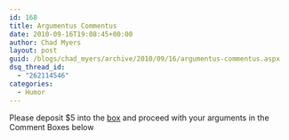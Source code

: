 ```yaml
---
id: 168
title: Argumentus Commentus
date: 2010-09-16T19:08:45+00:00
author: Chad Myers
layout: post
guid: /blogs/chad_myers/archive/2010/09/16/argumentus-commentus.aspx
dsq_thread_id:
  - "262114546"
categories:
  - Humor
---
```

Please deposit $5 into the [box](http://www.catholiccharitiesusa.org/NetCommunity/Page.aspx?pid=200) and proceed with your arguments in the Comment Boxes below